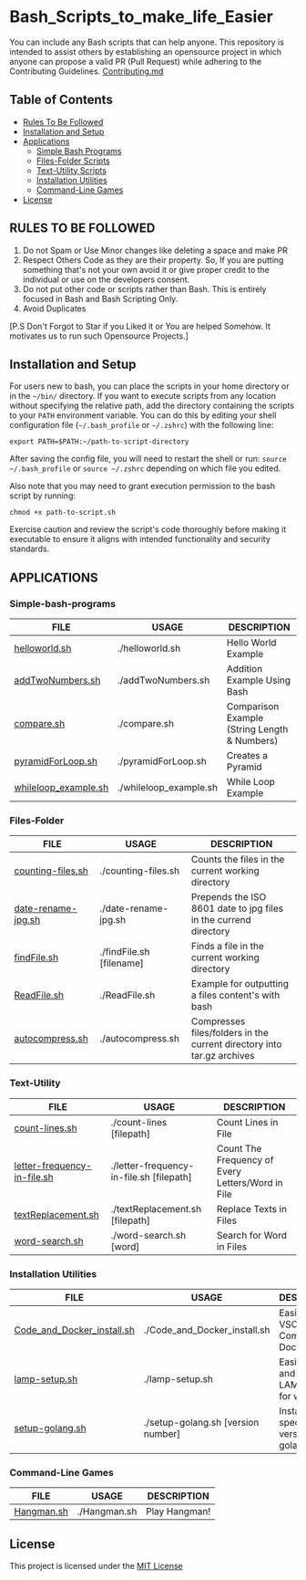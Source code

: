 # Bash_Scripts_to_make_life_Easier
You can include any Bash scripts that can help anyone. This repository is intended to assist others by establishing an opensource project in which anyone can propose a valid PR (Pull Request) while adhering to the Contributing Guidelines.
[Contributing.md](https://github.com/sudipnext/Bash_Scripts_to_make_life_Easier/blob/main/CONTRIBUTING.md)

## Table of Contents
<!--ts-->
   * [Rules To Be Followed](#rules-to-be-followed)
   * [Installation and Setup](#installation-and-setup)
   * [Applications](#applications)
        * [Simple Bash Programs](#simple-bash-programs)
        * [Files-Folder Scripts](#files-folder)
        * [Text-Utility Scripts](#text-utility)
        * [Installation Utilities](#installation-utilities)
        * [Command-Line Games](#command-line-games)
   * [License](#license)
<!--te-->

## RULES TO BE FOLLOWED
1. Do not Spam or Use Minor changes like deleting a space and make PR
2. Respect Others Code as they are their property. So, If you are putting something that's not your own avoid it or give proper credit to the individual or use on the developers consent.
3. Do not put other code or scripts rather than Bash. This is entirely focused in Bash and Bash Scripting Only.
4. Avoid Duplicates


[P.S Don't Forgot to Star if you Liked it or You are helped Somehow. It motivates us to run such Opensource Projects.]

## Installation and Setup

For users new to bash, you can place the scripts in your home directory or in the `~/bin/` directory. If you want to execute scripts from any location without specifying the relative path, add the directory containing the scripts to your `PATH` environment variable. You can do this by editing your shell configuration file (`~/.bash_profile` or `~/.zshrc`) with the following line:

`export PATH=$PATH:~/path-to-script-directory`

After saving the config file, you will need to restart the shell or run:
`source ~/.bash_profile` or `source ~/.zshrc` depending on which file you edited. 

Also note that you may need to grant execution permission to the bash script by running:

`chmod +x path-to-script.sh`

Exercise caution and review the script's code thoroughly before making it executable to ensure it aligns with intended functionality and security standards.

## APPLICATIONS

### Simple-bash-programs
| FILE                                                              | USAGE                 | DESCRIPTION                                   |
| ---------------------------------------------------------         | --------------------- | -----------                                   |
| [helloworld.sh](/simple-bash-programs/helloworld.sh)              | ./helloworld.sh       |  Hello World Example                          |
| [addTwoNumbers.sh](simple-bash-programs/addTwoNumbers.sh)         | ./addTwoNumbers.sh    |  Addition Example Using Bash                  |
| [compare.sh](simple-bash-programs/compare.sh)                     | ./compare.sh          |  Comparison Example (String Length & Numbers) |
| [pyramidForLoop.sh](simple-bash-programs/pyramidForLoop.sh)       | ./pyramidForLoop.sh   |  Creates a Pyramid                            |
| [whileloop_example.sh](simple-bash-programs/whileloop_example.sh) | ./whileloop_example.sh|  While Loop Example                           |

### Files-Folder
| FILE                                                             | USAGE                      | DESCRIPTION |
| ---------------------------------------------------------------- | -------------------------- | ----------- |
| [counting-files.sh](/Files-Folder-Programms/counting-files.sh)   | ./counting-files.sh        |  Counts the files in the current working directory                      |
| [date-rename-jpg.sh](/Files-Folder-Programms/date-rename-jpg.sh) | ./date-rename-jpg.sh       |  Prepends the ISO 8601 date to jpg files in the currend directory       |
| [findFile.sh](Files-Folder-Programms/findFile.sh)                | ./findFile.sh \[filename\] |  Finds a file in the current working directory                          |
| [ReadFile.sh](Files-Folder-Programms/ReadFile.sh)                | ./ReadFile.sh              |  Example for outputting a files content's with bash                     |
| [autocompress.sh](autocompress.sh)                               | ./autocompress.sh          |  Compresses files/folders in the current directory into tar.gz archives |

### Text-Utility
| FILE                                                                    | USAGE                                        | DESCRIPTION                                          |
| ----------------------------------------------------------------------- | -------------------------------------------- | -----------                                          |
| [count-lines.sh](Text-Utility/count-lines.sh)                           | ./count-lines \[filepath\]                   | Count Lines in File                                  |
| [letter-frequency-in-file.sh](Text-Utility/letter-frequency-in-file.sh) | ./letter-frequency-in-file.sh \[filepath\]   | Count The Frequency of Every Letters/Word in File    |
| [textReplacement.sh](Text-Utility/textReplacement.sh)                   | ./textReplacement.sh  \[filepath\]           | Replace Texts in Files                               |
| [word-search.sh](Text-Utility/word-search.sh)                           | ./word-search.sh \[word\]                    | Search for Word in Files                             |

### Installation Utilities
| FILE                                                                    | USAGE                                        | DESCRIPTION                                          |
| ----------------------------------------------------------------------- | -------------------------------------------- | -----------                                          |
| [Code_and_Docker_install.sh](Code_and_Docker_install.sh)                | ./Code_and_Docker_install.sh                 | Easily install VSCode, G++ Compiler, or Docker       |
| [lamp-setup.sh](lamp-setup.sh)                                          | ./lamp-setup.sh                              | Easily install and setup the LAMP stack for web dev  |
| [setup-golang.sh](setup-golang.sh)                                      | ./setup-golang.sh  \[version number\]        | Installs the specified version of golang             |

### Command-Line Games
| FILE                                                                    | USAGE                                        | DESCRIPTION              |
| ----------------------------------------------------------------------- | -------------------------------------------- | -----------              |
| [Hangman.sh](Hangman.sh)                                                | ./Hangman.sh                                 | Play Hangman!            |



## License
This project is licensed under the [MIT License](LICENSE.md)